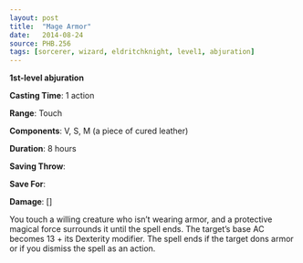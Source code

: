```yaml
---
layout: post
title:  "Mage Armor"
date:   2014-08-24
source: PHB.256
tags: [sorcerer, wizard, eldritchknight, level1, abjuration]
---
```


**1st-level abjuration**

**Casting Time**: 1 action

**Range**: Touch

**Components**: V, S, M (a piece of cured leather)

**Duration**: 8 hours

**Saving Throw**:

**Save For**:

**Damage**: []

You touch a willing creature who isn’t wearing armor, and a protective magical force surrounds it until the spell ends. The target’s base AC becomes 13 + its Dexterity modifier. The spell ends if the target dons armor or if you dismiss the spell as an action.